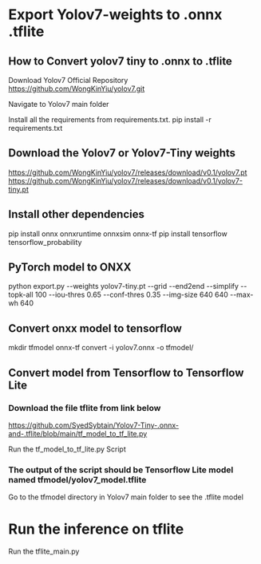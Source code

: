 # Export Yolov7-weights to .onnx .tflite

## How to Convert yolov7 tiny to .onnx to .tflite

Download Yolov7 Official Repository
https://github.com/WongKinYiu/yolov7.git

Navigate to Yolov7 main folder

Install all the requirements from requirements.txt.
pip install -r requirements.txt
## Download the Yolov7 or Yolov7-Tiny weights
https://github.com/WongKinYiu/yolov7/releases/download/v0.1/yolov7.pt
https://github.com/WongKinYiu/yolov7/releases/download/v0.1/yolov7-tiny.pt

## Install other dependencies

pip install onnx onnxruntime onnxsim onnx-tf
pip install tensorflow tensorflow_probability

## PyTorch model to ONXX
python export.py --weights yolov7-tiny.pt --grid --end2end --simplify --topk-all 100 --iou-thres 0.65 --conf-thres 0.35 --img-size 640 640 --max-wh 640

## Convert onxx model to tensorflow
mkdir tfmodel
onnx-tf convert -i yolov7.onnx -o tfmodel/

## Convert model from Tensorflow to Tensorflow Lite
### Download the file tflite from link below
https://github.com/SyedSybtain/Yolov7-Tiny-.onnx-and-.tflite/blob/main/tf_model_to_tf_lite.py

Run the tf_model_to_tf_lite.py Script

### The output of the script should be Tensorflow Lite model named tfmodel/yolov7_model.tflite

Go to the tfmodel directory in Yolov7 main folder to see the .tflite model

# Run the inference on tflite
Run the tflite_main.py

